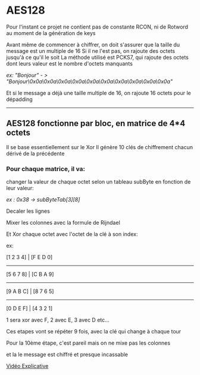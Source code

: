 # AES128

Pour l'instant ce projet ne contient pas de constante RCON, ni de Rotword au moment de la génération de keys

Avant même de commencer à chiffrer, on doit s'assurer que la taille du message est un multiple de 16
Si il ne l'est pas, on rajoute des octets jusqu'à ce qu'il le soit
La méthode utilisé est PCKS7, qui rajoute des octets dont leurs valeur est le nombre d'octets manquants

*ex: "Bonjour" - > "Bonjour\0x0a\0x0a\0x0a\0x0a\0x0a\0x0a\0x0a\0x0a\0x0a\0x0a"*

Et si le message a déjà une taille multiple de 16, on rajoute 16 octets pour le dépadding

-----------------------------------------------------------------------------------------------

## AES128 fonctionne par bloc, en matrice de 4*4 octets
Il se base essentiellement sur le Xor
Il génère 10 clés de chiffrement chacun dérivé de la précédente

### Pour chaque matrice, il va:

changer la valeur de chaque octet selon un tableau subByte en fonction de leur valeur:

*ex : 0x38 -> subByteTab[3][8]*

Decaler les lignes

Mixer les colonnes avec la formule de Rijndael

Et Xor chaque octet avec l'octet de la clé à son index:

ex:

[1 2 3 4] | [F E D 0]
_____________________
[5 6 7 8] | [C B A 9]
_____________________
[9 A B C] | [8 7 6 5]
_____________________
[0 D E F] | [4 3 2 1]

1 sera xor avec F, 2 avec E, 3 avec D etc...

Ces etapes vont se répéter 9 fois, avec la clé qui change à chaque tour

Pour la 10ème étape, c'est pareil mais on ne mixe pas les colonnes

et la le message est chiffré et presque incassable



[Vidéo Explicative](https://www.youtube.com/watch?v=gP4PqVGudtg)
 
